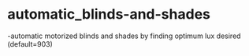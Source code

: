 # automatic_blinds-and-shades
-automatic motorized blinds and shades by finding optimum lux desired (default=903)

